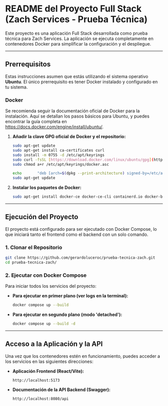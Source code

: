 # README del Proyecto Full Stack (Zach Services - Prueba Técnica)

Este proyecto es una aplicación Full Stack desarrollada como prueba técnica para Zach Services. La aplicación se ejecuta completamente en contenedores Docker para simplificar la configuración y el despliegue.

---

## Prerrequisitos

Estas instrucciones asumen que estás utilizando el sistema operativo **Ubuntu**. El único prerrequisito es tener Docker instalado y configurado en tu sistema.

### Docker

Se recomienda seguir la documentación oficial de Docker para la instalación. Aquí se detallan los pasos básicos para Ubuntu, y puedes encontrar la guía completa en <https://docs.docker.com/engine/install/ubuntu/>.

1.  **Añadir la clave GPG oficial de Docker y el repositorio:**
    ```bash
    sudo apt-get update
    sudo apt-get install ca-certificates curl
    sudo install -m 0755 -d /etc/apt/keyrings
    sudo curl -fsSL [https://download.docker.com/linux/ubuntu/gpg](https://download.docker.com/linux/ubuntu/gpg) -o /etc/apt/keyrings/docker.asc
    sudo chmod a+r /etc/apt/keyrings/docker.asc

    echo       "deb [arch=$(dpkg --print-architecture) signed-by=/etc/apt/keyrings/docker.asc] [https://download.docker.com/linux/ubuntu](https://download.docker.com/linux/ubuntu)       $(. /etc/os-release && echo "${UBUNTU_CODENAME:-$VERSION_CODENAME}") stable" |       sudo tee /etc/apt/sources.list.d/docker.list > /dev/null
    sudo apt-get update
    ```

2.  **Instalar los paquetes de Docker:**
    ```bash
    sudo apt-get install docker-ce docker-ce-cli containerd.io docker-buildx-plugin docker-compose-plugin
    ```

---

## Ejecución del Proyecto

El proyecto está configurado para ser ejecutado con Docker Compose, lo que iniciará tanto el frontend como el backend con un solo comando.

### 1. Clonar el Repositorio

```bash
git clone https://github.com/gerardoluceroc/prueba-tecnica-zach.git
cd prueba-tecnica-zach/
```

### 2. Ejecutar con Docker Compose

Para iniciar todos los servicios del proyecto:

* **Para ejecutar en primer plano (ver logs en la terminal):**
    ```bash
    docker compose up --build
    ```

* **Para ejecutar en segundo plano (modo 'detached'):**
    ```bash
    docker compose up --build -d
    ```

---

## Acceso a la Aplicación y la API

Una vez que los contenedores estén en funcionamiento, puedes acceder a los servicios en las siguientes direcciones:

* **Aplicación Frontend (React/Vite):**
    ```
    http://localhost:5173
    ```

* **Documentación de la API Backend (Swagger):**
    ```
    http://localhost:8080/api
    ```
